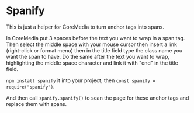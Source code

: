 # Spanify

This is just a helper for CoreMedia to turn anchor tags into spans.

In CoreMedia put 3 spaces before the text you want to wrap in a span tag. Then select the middle space with your mouse cursor then insert a link (right-click or format menu) then in the title field type the class name you want the span to have. Do the same after the text you want to wrap, highlighting the middle space character and link it with "end" in the title field.

`npm install spanify` it into your project, then `const spanify = require("spanify")`.

And then call `spanify.spanify()` to scan the page for these anchor tags and replace them with spans.
